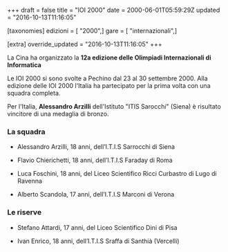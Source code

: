+++
draft = false
title = "IOI 2000"
date = 2000-06-01T05:59:29Z
updated = "2016-10-13T11:16:05"

[taxonomies]
edizioni = [ "2000",]
gare = [ "internazionali",]

[extra]
override_updated = "2016-10-13T11:16:05"
+++

La Cina ha organizzato la **12a edizione delle Olimpiadi Internazionali di Informatica**

<!-- more -->

Le IOI 2000 si sono svolte a Pechino dal 23 al 30 settembre 2000. Alla edizione delle IOI 2000 l'Italia ha partecipato per la prima volta con una squadra completa.

Per l'Italia, **Alessandro Arzilli** dell'Istituto "ITIS Sarocchi" (Siena) è risultato vincitore di una medaglia di bronzo.

### La squadra

- Alessandro Arzilli, 18 anni, dell’I.T.I.S Sarrocchi di Siena

- Flavio Chierichetti, 18 anni, dell’I.T.I.S Faraday di Roma

- Luca Foschini, 18 anni, del Liceo Scientifico Ricci Curbastro di Lugo di Ravenna

- Alberto Scandola, 17 anni, dell’I.T.I.S Marconi di Verona

### Le riserve

- Stefano Attardi, 17 anni, del Liceo Scientifico Dini di Pisa

- Ivan Enrico, 18 anni, dell’I.T.I.S Sraffa di Santhià (Vercelli)
